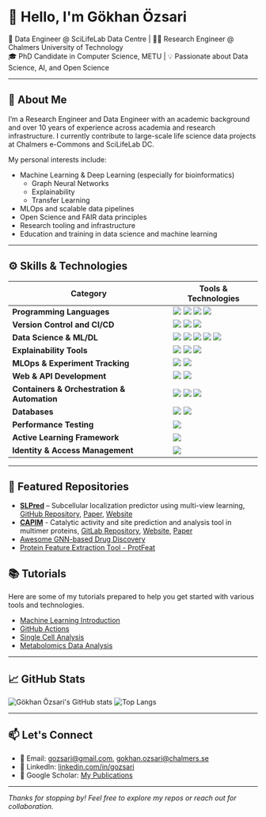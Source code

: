 # 👋 Hello, I'm Gökhan Özsari

🚀 Data Engineer @ SciLifeLab Data Centre | 👨‍🔬 Research Engineer @ Chalmers University of Technology  
🎓 PhD Candidate in Computer Science, METU | 💡 Passionate about Data Science, AI, and Open Science  

---

## 🧠 About Me

I’m a Research Engineer and Data Engineer with an academic background and over 10 years of experience across academia and research infrastructure. I currently contribute to large-scale life science data projects at Chalmers e-Commons and SciLifeLab DC. 

My personal interests include:

- Machine Learning & Deep Learning (especially for bioinformatics)
  - Graph Neural Networks  
  - Explainability 
  - Transfer Learning
- MLOps and scalable data pipelines
- Open Science and FAIR data principles
- Research tooling and infrastructure
- Education and training in data science and machine learning
 
---

## ⚙️ Skills & Technologies

| Category                               | Tools & Technologies                                                                                                                                                           |
|----------------------------------------|-------------------------------------------------------------------------------------------------------------------------------------------------------------------|
| **Programming Languages**              | ![](https://img.shields.io/badge/-Python-black?style=flat-square&logo=python) ![](https://img.shields.io/badge/-Java-black?style=flat-square&logo=java) ![](https://img.shields.io/badge/-C++-black?style=flat-square&logo=c%2B%2B) ![](https://img.shields.io/badge/-C-black?style=flat-square&logo=c) |
| **Version Control and CI/CD**          | ![](https://img.shields.io/badge/-Git-black?style=flat-square&logo=git) ![](https://img.shields.io/badge/-GitHub-black?style=flat-square&logo=github) ![](https://img.shields.io/badge/-GitHub_Actions-black?style=flat-square&logo=github-actions) |
| **Data Science & ML/DL**               | ![](https://img.shields.io/badge/-Jupyter-black?style=flat-square&logo=jupyter) ![](https://img.shields.io/badge/-Scikit_learn-black?style=flat-square&logo=scikit-learn) ![](https://img.shields.io/badge/-PyTorch-black?style=flat-square&logo=pytorch) ![](https://img.shields.io/badge/-TensorFlow-black?style=flat-square&logo=tensorflow) ![](https://img.shields.io/badge/-PyTorch_Geometric-black?style=flat-square&logo=pytorch) |
| **Explainability Tools**              | ![](https://img.shields.io/badge/-SHAP-black?style=flat-square&logo=shap) ![](https://img.shields.io/badge/-LIME-black?style=flat-square&logo=lime) ![](https://img.shields.io/badge/-Captum-black?style=flat-square&logo=pytorch) |
| **MLOps & Experiment Tracking**        | ![](https://img.shields.io/badge/-MLflow-black?style=flat-square&logo=mlflow) ![](https://img.shields.io/badge/-WandB-black?style=flat-square&logo=wandb) |
| **Web & API Development**              | ![](https://img.shields.io/badge/-Flask-black?style=flat-square&logo=flask) ![](https://img.shields.io/badge/-Streamlit-black?style=flat-square&logo=streamlit) |
| **Containers & Orchestration & Automation**            | ![](https://img.shields.io/badge/-Docker-black?style=flat-square&logo=docker) ![](https://img.shields.io/badge/-Kubernetes-black?style=flat-square&logo=kubernetes) ![](https://img.shields.io/badge/-Ansible-black?style=flat-square&logo=ansible) |
| **Databases**                          | ![](https://img.shields.io/badge/-PostgreSQL-black?style=flat-square&logo=postgresql) ![](https://img.shields.io/badge/-SQL-black?style=flat-square&logo=sqlite) |
| **Performance Testing**                | ![](https://img.shields.io/badge/-Locust-black?style=flat-square&logo=locust) |
| **Active Learning Framework**          | ![](https://img.shields.io/badge/-modAL-black?style=flat-square) |
| **Identity & Access Management**       | ![](https://img.shields.io/badge/-Keycloak-black?style=flat-square&logo=keycloak) |

---

## 📂 Featured Repositories

- [**SLPred**](https://github.com/gozsari/SLPred) – Subcellular localization predictor using multi-view learning, [GitHub Repository](https://github.com/gozsari/SLPred), [Paper](https://academic.oup.com/bioinformatics/article/38/17/4226/6633921), [Website](https://slpred.kansil.org/) 
- [**CAPIM**](https://git.chalmers.se/ozsari/capim-app) - Catalytic activity and site prediction and analysis tool in multimer proteins, [GitLab Repository](https://git.chalmers.se/ozsari/capim-app), [Website](https://capim-app.serve.scilifelab.se), [Paper](https://onlinelibrary.wiley.com/doi/10.1002/pro.70347)
- [Awesome GNN-based Drug Discovery](https://github.com/gozsari/Awesome-GNN-based-drug-discovery)
- [Protein Feature Extraction Tool - ProtFeat](https://github.com/gozsari/protfeat)

  
## 📚 Tutorials
Here are some of my tutorials prepared to help you get started with various tools and technologies.

- [Machine Learning Introduction](https://github.com/gozsari/ML-OneDay-Course)
- [GitHub Actions](https://github.com/gozsari/GitHub-Actions-Tutorials)
- [Single Cell Analysis](https://github.com/gozsari/Single-Cell-Data-Analysis)
- [Metabolomics Data Analysis](https://github.com/gozsari/Metabolomics_Data_Analysis)

---

## 📈 GitHub Stats

![Gökhan Özsari's GitHub stats](https://github-readme-stats.vercel.app/api?username=gozsari&show_icons=true&theme=tokyonight)
![Top Langs](https://github-readme-stats.vercel.app/api/top-langs/?username=gozsari&layout=compact&theme=tokyonight)

---

## 📫 Let's Connect

- 💌 Email: [gozsari@gmail.com](mailto:gozsari@gmail.com), [gokhan.ozsari@chalmers.se](mailto:gokhan.ozsari@chalmers.se)
- 🔗 LinkedIn: [linkedin.com/in/gozsari](https://www.linkedin.com/in/gozsari)
- 📝 Google Scholar: [My Publications](https://scholar.google.com/citations?user=4WdOLK8AAAAJ&hl=en)

---

*Thanks for stopping by! Feel free to explore my repos or reach out for collaboration.*